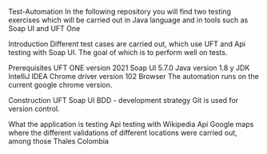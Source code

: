 Test-Automation
In the following repository you will find two testing exercises which will be carried out in Java language and in tools such as Soap UI and UFT One

Introduction
Different test cases are carried out, which use UFT and Api testing with Soap UI. The goal of which is to perform well on tests.

Prerequisites
UFT ONE version 2021 Soap UI 5.7.0 Java version 1.8 y JDK IntelliJ IDEA Chrome driver version 102 Browser The automation runs on the current google chrome version.

Construction
UFT Soap UI BDD - development strategy Git is used for version control.

What the application is testing
Api testing with Wikipedia Api
Google maps where the different validations of different locations were carried out, among those Thales Colombia
